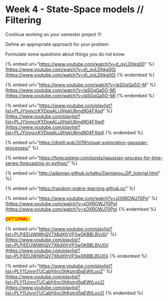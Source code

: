 # Week 4 - State-Space models // Filtering

Continue working on your semester project !!!

Define an appropriate approach for your problem

Formulate some questions about things you do not know

{% embed url="https://www.youtube.com/watch?v=d_qvLDhkg00" %}
[https://www.youtube.com/watch?v=d\_qvLDhkg00](https://www.youtube.com/watch?v=d\_qvLDhkg00)
{% endembed %}

{% embed url="https://www.youtube.com/watch?v=IaSGqQa5O-M" %}
[https://www.youtube.com/watch?v=IaSGqQa5O-M](https://www.youtube.com/watch?v=IaSGqQa5O-M)
{% endembed %}

{% embed url="https://www.youtube.com/playlist?list=PLJYjjnnccKYDppALiJlHskU8md904FXgd" %}
[https://www.youtube.com/playlist?list=PLJYjjnnccKYDppALiJlHskU8md904FXgd](https://www.youtube.com/playlist?list=PLJYjjnnccKYDppALiJlHskU8md904FXgd)
{% endembed %}

{% embed url="https://distill.pub/2019/visual-exploration-gaussian-processes/" %}

{% embed url="https://forecastegy.com/posts/gaussian-process-for-time-series-forecasting-in-python/" %}

{% embed url="http://adamian.github.io/talks/Damianou_GP_tutorial.html" %}

{% embed url="https://random-matrix-learning.github.io/" %}



{% embed url="https://www.youtube.com/watch?v=sOXROWJ70Pg" %}
[https://www.youtube.com/watch?v=sOXROWJ70Pg](https://www.youtube.com/watch?v=sOXROWJ70Pg)
{% endembed %}

_<mark style="color:red;">**OPTIONAL:**</mark>_

{% embed url="https://www.youtube.com/playlist?list=PLPjEEUWIWhQV7X6dXfrVP3w0KBBLBVJ0j" %}
[https://www.youtube.com/playlist?list=PLPjEEUWIWhQV7X6dXfrVP3w0KBBLBVJ0j](https://www.youtube.com/playlist?list=PLPjEEUWIWhQV7X6dXfrVP3w0KBBLBVJ0j)
{% endembed %}

{% embed url="https://www.youtube.com/playlist?list=PLY11JnnnTUCabY4nc0hKptrd5qEWtLoo2" %}
[https://www.youtube.com/playlist?list=PLY11JnnnTUCabY4nc0hKptrd5qEWtLoo2](https://www.youtube.com/playlist?list=PLY11JnnnTUCabY4nc0hKptrd5qEWtLoo2)
{% endembed %}

